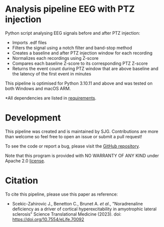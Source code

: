 # Analysis pipeline EEG with PTZ injection

Python script analysing EEG signals before and after PTZ injection:
 - Imports .edf files
 - Filters the signal using a notch filter and band-stop method
 - Creates a baseline and after PTZ injection window for each recording
 - Normalizes each recordings using Z-score
 - Compares each baseline Z-score to its corresponding PTZ Z-score
 - Returns the event count during PTZ window that are above baseline and the latency of the first event in minutes

This pipeline is optimised for Python 3.10.11 and above and was tested on both Windows and macOS ARM.

*All dependencies are listed in [requirements](requirements.txt).

# Development

This pipeline was created and is maintained by SJG. Contributions are more than welcome so feel free to open an issue or submit a pull request!

To see the code or report a bug, please visit the [GitHub repository](https://github.com/sjg2203/EEG_PTZ).

Note that this program is provided with NO WARRANTY OF ANY KIND under Apache 2.0 [license](LICENSE).

# Citation

To cite this pipeline, please use this paper as reference:

 - Scekic-Zahirovic J., Benetton C., Brunet A. *et al*., "Noradrenaline deficiency as a driver of cortical hyperexcitability in amyotrophic lateral sclerosis" Science Translational Medicine (2023). doi: https://doi.org/10.7554/eLife.70092
